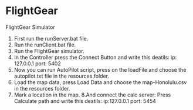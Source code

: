 # FlightGear
FlightGear Simulator

1. First run the runServer.bat file.
2. Run the runClient.bat file.
3. Run the FlightGear simulator.
4. In the Controller press the Connect Button and write this deatils:
ip: 127.0.0.1
port: 5402
5. Now you can run AutoPilot script, press on the loadFile and choose the autopilot.txt file in the resources folder.
6. Load the map data, press Load Data and choose the map-Honolulu.csv in the resources folder.
7. Mark a location in the map.
8.And connect the calc server:
Press Calculate path and write this deatils:
ip:127.0.0.1
port: 5454

